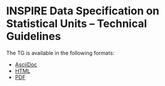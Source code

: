 # INSPIRE Data Specification on Statistical Units – Technical Guidelines

The TG is available in the following formats:
* [AsciiDoc](dataspecification_su.adoc)
* [HTML](dataspecification_su.html)
* [PDF](dataspecification_su.pdf)
